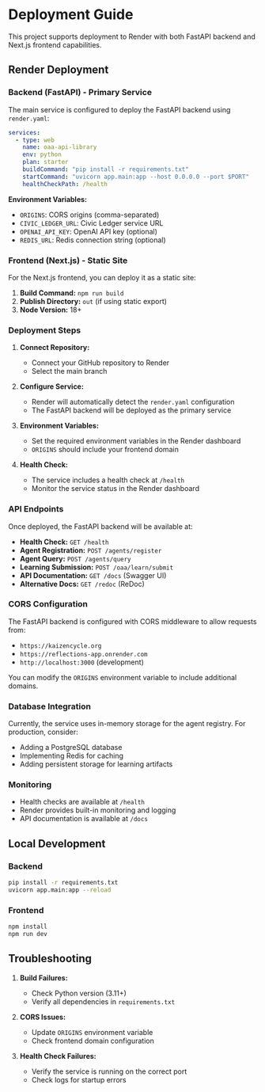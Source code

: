 # Deployment Guide

This project supports deployment to Render with both FastAPI backend and Next.js frontend capabilities.

## Render Deployment

### Backend (FastAPI) - Primary Service

The main service is configured to deploy the FastAPI backend using `render.yaml`:

```yaml
services:
  - type: web
    name: oaa-api-library
    env: python
    plan: starter
    buildCommand: "pip install -r requirements.txt"
    startCommand: "uvicorn app.main:app --host 0.0.0.0 --port $PORT"
    healthCheckPath: /health
```

**Environment Variables:**
- `ORIGINS`: CORS origins (comma-separated)
- `CIVIC_LEDGER_URL`: Civic Ledger service URL
- `OPENAI_API_KEY`: OpenAI API key (optional)
- `REDIS_URL`: Redis connection string (optional)

### Frontend (Next.js) - Static Site

For the Next.js frontend, you can deploy it as a static site:

1. **Build Command:** `npm run build`
2. **Publish Directory:** `out` (if using static export)
3. **Node Version:** 18+

### Deployment Steps

1. **Connect Repository:**
   - Connect your GitHub repository to Render
   - Select the main branch

2. **Configure Service:**
   - Render will automatically detect the `render.yaml` configuration
   - The FastAPI backend will be deployed as the primary service

3. **Environment Variables:**
   - Set the required environment variables in the Render dashboard
   - `ORIGINS` should include your frontend domain

4. **Health Check:**
   - The service includes a health check at `/health`
   - Monitor the service status in the Render dashboard

### API Endpoints

Once deployed, the FastAPI backend will be available at:
- **Health Check:** `GET /health`
- **Agent Registration:** `POST /agents/register`
- **Agent Query:** `POST /agents/query`
- **Learning Submission:** `POST /oaa/learn/submit`
- **API Documentation:** `GET /docs` (Swagger UI)
- **Alternative Docs:** `GET /redoc` (ReDoc)

### CORS Configuration

The FastAPI backend is configured with CORS middleware to allow requests from:
- `https://kaizencycle.org`
- `https://reflections-app.onrender.com`
- `http://localhost:3000` (development)

You can modify the `ORIGINS` environment variable to include additional domains.

### Database Integration

Currently, the service uses in-memory storage for the agent registry. For production, consider:
- Adding a PostgreSQL database
- Implementing Redis for caching
- Adding persistent storage for learning artifacts

### Monitoring

- Health checks are available at `/health`
- Render provides built-in monitoring and logging
- API documentation is available at `/docs`

## Local Development

### Backend
```bash
pip install -r requirements.txt
uvicorn app.main:app --reload
```

### Frontend
```bash
npm install
npm run dev
```

## Troubleshooting

1. **Build Failures:**
   - Check Python version (3.11+)
   - Verify all dependencies in `requirements.txt`

2. **CORS Issues:**
   - Update `ORIGINS` environment variable
   - Check frontend domain configuration

3. **Health Check Failures:**
   - Verify the service is running on the correct port
   - Check logs for startup errors
